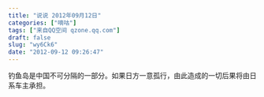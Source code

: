```yaml
---
title: "说说 2012年09月12日"
categories: ["嘀咕"]
tags: ["来自QQ空间 qzone.qq.com"]
draft: false
slug: "wy6Ck6"
date: "2012-09-12 09:26:47"
---
```


钓鱼岛是中国不可分隔的一部分。如果日方一意孤行，由此造成的一切后果将由日系车主承担。

